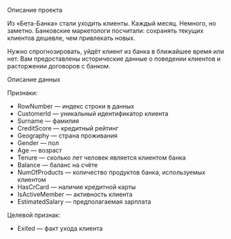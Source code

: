 Описание проекта

Из «Бета-Банка» стали уходить клиенты. Каждый месяц. Немного, но заметно. Банковские маркетологи посчитали: сохранять текущих клиентов дешевле, чем привлекать новых.

Нужно спрогнозировать, уйдёт клиент из банка в ближайшее время или нет. Вам предоставлены исторические данные о поведении клиентов и расторжении договоров с банком. 

Описание данных

Признаки:
*  RowNumber — индекс строки в данных
*  CustomerId — уникальный идентификатор клиента
*  Surname — фамилия
*  CreditScore — кредитный рейтинг
*  Geography — страна проживания
*  Gender — пол
*  Age — возраст
*  Tenure — сколько лет человек является клиентом банка
*  Balance — баланс на счёте
*  NumOfProducts — количество продуктов банка, используемых клиентом
*  HasCrCard — наличие кредитной карты
*  IsActiveMember — активность клиента
*  EstimatedSalary — предполагаемая зарплата

Целевой признак:

*  Exited — факт ухода клиента

